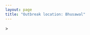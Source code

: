 ```yaml
---
layout: page
title: "Outbreak location: Bhusawal"
---
```

<div id="mapid">
<script src="https://buda-magenta.github.io/hazard_map/load_map.js"></script>
><script>
var marker_outbreak = L.marker([20.993276, 75.839983],{"autoPan": true}).addTo(map); marker_outbreak.bindTooltip("Bhusawal").openTooltip();

var circle_1 = L.circle([21.170200, 72.831100], {"pane": "markerPane", "color": "red", "fill": true, "fillOpacity": 0.2, "fillRule": "evenodd", "lineCap": "round", "lineJoin": "round", "opacity": 1.0, "radius": 249164, "stroke": true, "weight": 2}).addTo(map);
circle_1.bindTooltip("Surat<br>rank: 1<br>hazard index: 0.062291")

var circle_2 = L.circle([19.075990, 72.877393], {"pane": "markerPane", "color": "red", "fill": true, "fillOpacity": 0.2, "fillRule": "evenodd", "lineCap": "round", "lineJoin": "round", "opacity": 1.0, "radius": 171735, "stroke": true, "weight": 2}).addTo(map);
circle_2.bindTooltip("Mumbai<br>rank: 2<br>hazard index: 0.042934")

var circle_3 = L.circle([21.149813, 79.082056], {"pane": "markerPane", "color": "red", "fill": true, "fillOpacity": 0.2, "fillRule": "evenodd", "lineCap": "round", "lineJoin": "round", "opacity": 1.0, "radius": 120104, "stroke": true, "weight": 2}).addTo(map);
circle_3.bindTooltip("Nagpur<br>rank: 3<br>hazard index: 0.030026")

var circle_4 = L.circle([23.160894, 79.949770], {"pane": "markerPane", "color": "red", "fill": true, "fillOpacity": 0.2, "fillRule": "evenodd", "lineCap": "round", "lineJoin": "round", "opacity": 1.0, "radius": 93373, "stroke": true, "weight": 2}).addTo(map);
circle_4.bindTooltip("Jabalpur<br>rank: 4<br>hazard index: 0.023343")

var circle_5 = L.circle([20.011247, 73.790236], {"pane": "markerPane", "color": "red", "fill": true, "fillOpacity": 0.2, "fillRule": "evenodd", "lineCap": "round", "lineJoin": "round", "opacity": 1.0, "radius": 85474, "stroke": true, "weight": 2}).addTo(map);
circle_5.bindTooltip("Nashik<br>rank: 5<br>hazard index: 0.021369")

var circle_6 = L.circle([20.761862, 77.192172], {"pane": "markerPane", "color": "red", "fill": true, "fillOpacity": 0.2, "fillRule": "evenodd", "lineCap": "round", "lineJoin": "round", "opacity": 1.0, "radius": 85031, "stroke": true, "weight": 2}).addTo(map);
circle_6.bindTooltip("Akola<br>rank: 6<br>hazard index: 0.021258")

var circle_7 = L.circle([20.843512, 75.525927], {"pane": "markerPane", "color": "red", "fill": true, "fillOpacity": 0.2, "fillRule": "evenodd", "lineCap": "round", "lineJoin": "round", "opacity": 1.0, "radius": 70020, "stroke": true, "weight": 2}).addTo(map);
circle_7.bindTooltip("Jalgaon<br>rank: 7<br>hazard index: 0.017505")

var circle_8 = L.circle([21.977864, 76.568828], {"pane": "markerPane", "color": "red", "fill": true, "fillOpacity": 0.2, "fillRule": "evenodd", "lineCap": "round", "lineJoin": "round", "opacity": 1.0, "radius": 68130, "stroke": true, "weight": 2}).addTo(map);
circle_8.bindTooltip("Khandwa<br>rank: 8<br>hazard index: 0.017033")

var circle_9 = L.circle([26.269721, 82.994425], {"pane": "markerPane", "color": "red", "fill": true, "fillOpacity": 0.2, "fillRule": "evenodd", "lineCap": "round", "lineJoin": "round", "opacity": 1.0, "radius": 63500, "stroke": true, "weight": 2}).addTo(map);
circle_9.bindTooltip("Burhanpur<br>rank: 9<br>hazard index: 0.015875")

var circle_10 = L.circle([22.720362, 75.868200], {"pane": "markerPane", "color": "red", "fill": true, "fillOpacity": 0.2, "fillRule": "evenodd", "lineCap": "round", "lineJoin": "round", "opacity": 1.0, "radius": 55615, "stroke": true, "weight": 2}).addTo(map);
circle_10.bindTooltip("Indore<br>rank: 10<br>hazard index: 0.013904")

var circle_11 = L.circle([18.521428, 73.854454], {"pane": "markerPane", "color": "red", "fill": true, "fillOpacity": 0.2, "fillRule": "evenodd", "lineCap": "round", "lineJoin": "round", "opacity": 1.0, "radius": 50354, "stroke": true, "weight": 2}).addTo(map);
circle_11.bindTooltip("Pune<br>rank: 11<br>hazard index: 0.012589")

var circle_12 = L.circle([20.030976, 79.358139], {"pane": "markerPane", "color": "red", "fill": true, "fillOpacity": 0.2, "fillRule": "evenodd", "lineCap": "round", "lineJoin": "round", "opacity": 1.0, "radius": 44444, "stroke": true, "weight": 2}).addTo(map);
circle_12.bindTooltip("Chandrapur<br>rank: 12<br>hazard index: 0.011111")

var circle_13 = L.circle([19.877263, 75.339024], {"pane": "markerPane", "color": "red", "fill": true, "fillOpacity": 0.2, "fillRule": "evenodd", "lineCap": "round", "lineJoin": "round", "opacity": 1.0, "radius": 33333, "stroke": true, "weight": 2}).addTo(map);
circle_13.bindTooltip("Aurangabad<br>rank: 13<br>hazard index: 0.008333")

var circle_14 = L.circle([21.154541, 77.644296], {"pane": "markerPane", "color": "red", "fill": true, "fillOpacity": 0.2, "fillRule": "evenodd", "lineCap": "round", "lineJoin": "round", "opacity": 1.0, "radius": 27888, "stroke": true, "weight": 2}).addTo(map);
circle_14.bindTooltip("Amravati<br>rank: 14<br>hazard index: 0.006972")

var circle_15 = L.circle([25.438130, 81.833800], {"pane": "markerPane", "color": "red", "fill": true, "fillOpacity": 0.2, "fillRule": "evenodd", "lineCap": "round", "lineJoin": "round", "opacity": 1.0, "radius": 24086, "stroke": true, "weight": 2}).addTo(map);
circle_15.bindTooltip("Allahabad<br>rank: 15<br>hazard index: 0.006022")

var circle_16 = L.circle([28.651718, 77.221939], {"pane": "markerPane", "color": "red", "fill": true, "fillOpacity": 0.2, "fillRule": "evenodd", "lineCap": "round", "lineJoin": "round", "opacity": 1.0, "radius": 22826, "stroke": true, "weight": 2}).addTo(map);
circle_16.bindTooltip("Delhi<br>rank: 16<br>hazard index: 0.005707")

var circle_17 = L.circle([19.194329, 72.970178], {"pane": "markerPane", "color": "red", "fill": true, "fillOpacity": 0.2, "fillRule": "evenodd", "lineCap": "round", "lineJoin": "round", "opacity": 1.0, "radius": 19108, "stroke": true, "weight": 2}).addTo(map);
circle_17.bindTooltip("Thane<br>rank: 17<br>hazard index: 0.004777")

var circle_18 = L.circle([22.297314, 73.194257], {"pane": "markerPane", "color": "red", "fill": true, "fillOpacity": 0.2, "fillRule": "evenodd", "lineCap": "round", "lineJoin": "round", "opacity": 1.0, "radius": 16301, "stroke": true, "weight": 2}).addTo(map);
circle_18.bindTooltip("Vadodara<br>rank: 18<br>hazard index: 0.004075")

var circle_19 = L.circle([20.825623, 78.613146], {"pane": "markerPane", "color": "red", "fill": true, "fillOpacity": 0.2, "fillRule": "evenodd", "lineCap": "round", "lineJoin": "round", "opacity": 1.0, "radius": 16130, "stroke": true, "weight": 2}).addTo(map);
circle_19.bindTooltip("Wardha<br>rank: 19<br>hazard index: 0.004033")

var circle_20 = L.circle([25.531031, 78.652689], {"pane": "markerPane", "color": "red", "fill": true, "fillOpacity": 0.2, "fillRule": "evenodd", "lineCap": "round", "lineJoin": "round", "opacity": 1.0, "radius": 15372, "stroke": true, "weight": 2}).addTo(map);
circle_20.bindTooltip("Jhansi<br>rank: 20<br>hazard index: 0.003843")

var circle_21 = L.circle([18.627929, 73.800983], {"pane": "markerPane", "color": "red", "fill": true, "fillOpacity": 0.2, "fillRule": "evenodd", "lineCap": "round", "lineJoin": "round", "opacity": 1.0, "radius": 14666, "stroke": true, "weight": 2}).addTo(map);
circle_21.bindTooltip("Pimpri Chinchwad<br>rank: 21<br>hazard index: 0.003667")

var circle_22 = L.circle([20.259399, 76.976203], {"pane": "markerPane", "color": "red", "fill": true, "fillOpacity": 0.2, "fillRule": "evenodd", "lineCap": "round", "lineJoin": "round", "opacity": 1.0, "radius": 13360, "stroke": true, "weight": 2}).addTo(map);
circle_22.bindTooltip("Malegaon<br>rank: 22<br>hazard index: 0.003340")

var circle_23 = L.circle([23.021624, 72.579707], {"pane": "markerPane", "color": "red", "fill": true, "fillOpacity": 0.2, "fillRule": "evenodd", "lineCap": "round", "lineJoin": "round", "opacity": 1.0, "radius": 11987, "stroke": true, "weight": 2}).addTo(map);
circle_23.bindTooltip("Ahmedabad<br>rank: 23<br>hazard index: 0.002997")

var circle_24 = L.circle([22.541418, 88.357691], {"pane": "markerPane", "color": "red", "fill": true, "fillOpacity": 0.2, "fillRule": "evenodd", "lineCap": "round", "lineJoin": "round", "opacity": 1.0, "radius": 9827, "stroke": true, "weight": 2}).addTo(map);
circle_24.bindTooltip("Kolkata<br>rank: 24<br>hazard index: 0.002457")

var circle_25 = L.circle([19.918233, 75.868625], {"pane": "markerPane", "color": "red", "fill": true, "fillOpacity": 0.2, "fillRule": "evenodd", "lineCap": "round", "lineJoin": "round", "opacity": 1.0, "radius": 9215, "stroke": true, "weight": 2}).addTo(map);
circle_25.bindTooltip("Jalna<br>rank: 25<br>hazard index: 0.002304")

var circle_26 = L.circle([21.365999, 74.284004], {"pane": "markerPane", "color": "red", "fill": true, "fillOpacity": 0.2, "fillRule": "evenodd", "lineCap": "round", "lineJoin": "round", "opacity": 1.0, "radius": 8245, "stroke": true, "weight": 2}).addTo(map);
circle_26.bindTooltip("Nandurbar<br>rank: 26<br>hazard index: 0.002061")

var circle_27 = L.circle([25.335649, 83.007629], {"pane": "markerPane", "color": "red", "fill": true, "fillOpacity": 0.2, "fillRule": "evenodd", "lineCap": "round", "lineJoin": "round", "opacity": 1.0, "radius": 7838, "stroke": true, "weight": 2}).addTo(map);
circle_27.bindTooltip("Varanasi<br>rank: 27<br>hazard index: 0.001960")

var circle_28 = L.circle([23.258486, 77.401989], {"pane": "markerPane", "color": "red", "fill": true, "fillOpacity": 0.2, "fillRule": "evenodd", "lineCap": "round", "lineJoin": "round", "opacity": 1.0, "radius": 7522, "stroke": true, "weight": 2}).addTo(map);
circle_28.bindTooltip("Bhopal<br>rank: 28<br>hazard index: 0.001881")

var circle_29 = L.circle([24.500000, 81.000000], {"pane": "markerPane", "color": "red", "fill": true, "fillOpacity": 0.2, "fillRule": "evenodd", "lineCap": "round", "lineJoin": "round", "opacity": 1.0, "radius": 6331, "stroke": true, "weight": 2}).addTo(map);
circle_29.bindTooltip("Satna<br>rank: 29<br>hazard index: 0.001583")

var circle_30 = L.circle([21.237947, 81.633683], {"pane": "markerPane", "color": "red", "fill": true, "fillOpacity": 0.2, "fillRule": "evenodd", "lineCap": "round", "lineJoin": "round", "opacity": 1.0, "radius": 5685, "stroke": true, "weight": 2}).addTo(map);
circle_30.bindTooltip("Raipur<br>rank: 30<br>hazard index: 0.001421")

var circle_31 = L.circle([20.952407, 72.932383], {"pane": "markerPane", "color": "red", "fill": true, "fillOpacity": 0.2, "fillRule": "evenodd", "lineCap": "round", "lineJoin": "round", "opacity": 1.0, "radius": 4698, "stroke": true, "weight": 2}).addTo(map);
circle_31.bindTooltip("Navsari<br>rank: 31<br>hazard index: 0.001175")

var circle_32 = L.circle([21.818774, 75.606458], {"pane": "markerPane", "color": "red", "fill": true, "fillOpacity": 0.2, "fillRule": "evenodd", "lineCap": "round", "lineJoin": "round", "opacity": 1.0, "radius": 4412, "stroke": true, "weight": 2}).addTo(map);
circle_32.bindTooltip("Khargone<br>rank: 32<br>hazard index: 0.001103")

var circle_33 = L.circle([25.609324, 85.123525], {"pane": "markerPane", "color": "red", "fill": true, "fillOpacity": 0.2, "fillRule": "evenodd", "lineCap": "round", "lineJoin": "round", "opacity": 1.0, "radius": 4379, "stroke": true, "weight": 2}).addTo(map);
circle_33.bindTooltip("Patna<br>rank: 33<br>hazard index: 0.001095")

var circle_34 = L.circle([20.432402, 73.141172], {"pane": "markerPane", "color": "red", "fill": true, "fillOpacity": 0.2, "fillRule": "evenodd", "lineCap": "round", "lineJoin": "round", "opacity": 1.0, "radius": 3817, "stroke": true, "weight": 2}).addTo(map);
circle_34.bindTooltip("Valsad<br>rank: 34<br>hazard index: 0.000954")

var circle_35 = L.circle([19.439885, 72.880383], {"pane": "markerPane", "color": "red", "fill": true, "fillOpacity": 0.2, "fillRule": "evenodd", "lineCap": "round", "lineJoin": "round", "opacity": 1.0, "radius": 3327, "stroke": true, "weight": 2}).addTo(map);
circle_35.bindTooltip("Vasai<br>rank: 35<br>hazard index: 0.000832")

var circle_36 = L.circle([19.169335, 77.311013], {"pane": "markerPane", "color": "red", "fill": true, "fillOpacity": 0.2, "fillRule": "evenodd", "lineCap": "round", "lineJoin": "round", "opacity": 1.0, "radius": 3321, "stroke": true, "weight": 2}).addTo(map);
circle_36.bindTooltip("Nanded Waghala<br>rank: 36<br>hazard index: 0.000830")

var circle_37 = L.circle([26.148658, 85.340013], {"pane": "markerPane", "color": "red", "fill": true, "fillOpacity": 0.2, "fillRule": "evenodd", "lineCap": "round", "lineJoin": "round", "opacity": 1.0, "radius": 3008, "stroke": true, "weight": 2}).addTo(map);
circle_37.bindTooltip("Muzaffarpur<br>rank: 37<br>hazard index: 0.000752")

var circle_38 = L.circle([27.175255, 78.009816], {"pane": "markerPane", "color": "red", "fill": true, "fillOpacity": 0.2, "fillRule": "evenodd", "lineCap": "round", "lineJoin": "round", "opacity": 1.0, "radius": 2987, "stroke": true, "weight": 2}).addTo(map);
circle_38.bindTooltip("Agra<br>rank: 38<br>hazard index: 0.000747")

var circle_39 = L.circle([21.145629, 80.268387], {"pane": "markerPane", "color": "red", "fill": true, "fillOpacity": 0.2, "fillRule": "evenodd", "lineCap": "round", "lineJoin": "round", "opacity": 1.0, "radius": 2452, "stroke": true, "weight": 2}).addTo(map);
circle_39.bindTooltip("Gondiya<br>rank: 39<br>hazard index: 0.000613")

var circle_40 = L.circle([19.250000, 74.750000], {"pane": "markerPane", "color": "red", "fill": true, "fillOpacity": 0.2, "fillRule": "evenodd", "lineCap": "round", "lineJoin": "round", "opacity": 1.0, "radius": 2429, "stroke": true, "weight": 2}).addTo(map);
circle_40.bindTooltip("Ahmadnagar<br>rank: 40<br>hazard index: 0.000607")

var circle_41 = L.circle([20.266777, 85.843559], {"pane": "markerPane", "color": "red", "fill": true, "fillOpacity": 0.2, "fillRule": "evenodd", "lineCap": "round", "lineJoin": "round", "opacity": 1.0, "radius": 2296, "stroke": true, "weight": 2}).addTo(map);
circle_41.bindTooltip("Bhubaneswar<br>rank: 41<br>hazard index: 0.000574")

var circle_42 = L.circle([19.290314, 76.602903], {"pane": "markerPane", "color": "red", "fill": true, "fillOpacity": 0.2, "fillRule": "evenodd", "lineCap": "round", "lineJoin": "round", "opacity": 1.0, "radius": 2213, "stroke": true, "weight": 2}).addTo(map);
circle_42.bindTooltip("Parbhani<br>rank: 42<br>hazard index: 0.000553")

var circle_43 = L.circle([21.771884, 72.141645], {"pane": "markerPane", "color": "red", "fill": true, "fillOpacity": 0.2, "fillRule": "evenodd", "lineCap": "round", "lineJoin": "round", "opacity": 1.0, "radius": 2210, "stroke": true, "weight": 2}).addTo(map);
circle_43.bindTooltip("Bhavnagar<br>rank: 43<br>hazard index: 0.000553")

var circle_44 = L.circle([19.261944, 73.194760], {"pane": "markerPane", "color": "red", "fill": true, "fillOpacity": 0.2, "fillRule": "evenodd", "lineCap": "round", "lineJoin": "round", "opacity": 1.0, "radius": 2157, "stroke": true, "weight": 2}).addTo(map);
circle_44.bindTooltip("Ulhas Nagar<br>rank: 44<br>hazard index: 0.000539")

var circle_45 = L.circle([19.794750, 75.077922], {"pane": "markerPane", "color": "red", "fill": true, "fillOpacity": 0.2, "fillRule": "evenodd", "lineCap": "round", "lineJoin": "round", "opacity": 1.0, "radius": 2128, "stroke": true, "weight": 2}).addTo(map);
circle_45.bindTooltip("Gangapur<br>rank: 45<br>hazard index: 0.000532")

var circle_46 = L.circle([26.203725, 78.157363], {"pane": "markerPane", "color": "red", "fill": true, "fillOpacity": 0.2, "fillRule": "evenodd", "lineCap": "round", "lineJoin": "round", "opacity": 1.0, "radius": 1992, "stroke": true, "weight": 2}).addTo(map);
circle_46.bindTooltip("Gwalior<br>rank: 46<br>hazard index: 0.000498")

var circle_47 = L.circle([15.398403, 73.812918], {"pane": "markerPane", "color": "red", "fill": true, "fillOpacity": 0.2, "fillRule": "evenodd", "lineCap": "round", "lineJoin": "round", "opacity": 1.0, "radius": 1975, "stroke": true, "weight": 2}).addTo(map);
circle_47.bindTooltip("Vasco Da Gama<br>rank: 47<br>hazard index: 0.000494")

var circle_48 = L.circle([23.480592, 74.917790], {"pane": "markerPane", "color": "red", "fill": true, "fillOpacity": 0.2, "fillRule": "evenodd", "lineCap": "round", "lineJoin": "round", "opacity": 1.0, "radius": 1958, "stroke": true, "weight": 2}).addTo(map);
circle_48.bindTooltip("Ratlam<br>rank: 48<br>hazard index: 0.000490")

var circle_49 = L.circle([12.979120, 77.591300], {"pane": "markerPane", "color": "red", "fill": true, "fillOpacity": 0.2, "fillRule": "evenodd", "lineCap": "round", "lineJoin": "round", "opacity": 1.0, "radius": 1930, "stroke": true, "weight": 2}).addTo(map);
circle_49.bindTooltip("Bangalore<br>rank: 49<br>hazard index: 0.000483")

var circle_50 = L.circle([25.623400, 85.041700], {"pane": "markerPane", "color": "red", "fill": true, "fillOpacity": 0.2, "fillRule": "evenodd", "lineCap": "round", "lineJoin": "round", "opacity": 1.0, "radius": 1834, "stroke": true, "weight": 2}).addTo(map);
circle_50.bindTooltip("Dinapur Nizamat<br>rank: 50<br>hazard index: 0.000459")

var circle_51 = L.circle([24.197443, 82.666145], {"pane": "markerPane", "color": "red", "fill": true, "fillOpacity": 0.2, "fillRule": "evenodd", "lineCap": "round", "lineJoin": "round", "opacity": 1.0, "radius": 1783, "stroke": true, "weight": 2}).addTo(map);
circle_51.bindTooltip("Singrauli<br>rank: 51<br>hazard index: 0.000446")

var circle_52 = L.circle([23.174597, 75.785142], {"pane": "markerPane", "color": "red", "fill": true, "fillOpacity": 0.2, "fillRule": "evenodd", "lineCap": "round", "lineJoin": "round", "opacity": 1.0, "radius": 1696, "stroke": true, "weight": 2}).addTo(map);
circle_52.bindTooltip("Ujjain<br>rank: 52<br>hazard index: 0.000424")

var circle_53 = L.circle([17.388786, 78.461065], {"pane": "markerPane", "color": "red", "fill": true, "fillOpacity": 0.2, "fillRule": "evenodd", "lineCap": "round", "lineJoin": "round", "opacity": 1.0, "radius": 1690, "stroke": true, "weight": 2}).addTo(map);
circle_53.bindTooltip("Hyderabad<br>rank: 53<br>hazard index: 0.000423")

var circle_54 = L.circle([26.460914, 80.321759], {"pane": "markerPane", "color": "red", "fill": true, "fillOpacity": 0.2, "fillRule": "evenodd", "lineCap": "round", "lineJoin": "round", "opacity": 1.0, "radius": 1683, "stroke": true, "weight": 2}).addTo(map);
circle_54.bindTooltip("Kanpur<br>rank: 54<br>hazard index: 0.000421")

var circle_55 = L.circle([26.838100, 80.934600], {"pane": "markerPane", "color": "red", "fill": true, "fillOpacity": 0.2, "fillRule": "evenodd", "lineCap": "round", "lineJoin": "round", "opacity": 1.0, "radius": 1676, "stroke": true, "weight": 2}).addTo(map);
circle_55.bindTooltip("Lucknow<br>rank: 55<br>hazard index: 0.000419")

var circle_56 = L.circle([27.209822, 79.048137], {"pane": "markerPane", "color": "red", "fill": true, "fillOpacity": 0.2, "fillRule": "evenodd", "lineCap": "round", "lineJoin": "round", "opacity": 1.0, "radius": 1635, "stroke": true, "weight": 2}).addTo(map);
circle_56.bindTooltip("Mainpuri<br>rank: 56<br>hazard index: 0.000409")

var circle_57 = L.circle([26.671329, 83.364583], {"pane": "markerPane", "color": "red", "fill": true, "fillOpacity": 0.2, "fillRule": "evenodd", "lineCap": "round", "lineJoin": "round", "opacity": 1.0, "radius": 1525, "stroke": true, "weight": 2}).addTo(map);
circle_57.bindTooltip("Gorakhpur<br>rank: 57<br>hazard index: 0.000381")

var circle_58 = L.circle([18.761516, 79.478785], {"pane": "markerPane", "color": "red", "fill": true, "fillOpacity": 0.2, "fillRule": "evenodd", "lineCap": "round", "lineJoin": "round", "opacity": 1.0, "radius": 1497, "stroke": true, "weight": 2}).addTo(map);
circle_58.bindTooltip("Ramagundam<br>rank: 58<br>hazard index: 0.000374")

var circle_59 = L.circle([21.199035, 81.397955], {"pane": "markerPane", "color": "red", "fill": true, "fillOpacity": 0.2, "fillRule": "evenodd", "lineCap": "round", "lineJoin": "round", "opacity": 1.0, "radius": 1474, "stroke": true, "weight": 2}).addTo(map);
circle_59.bindTooltip("Durg<br>rank: 59<br>hazard index: 0.000369")

var circle_60 = L.circle([20.475195, 78.742396], {"pane": "markerPane", "color": "red", "fill": true, "fillOpacity": 0.2, "fillRule": "evenodd", "lineCap": "round", "lineJoin": "round", "opacity": 1.0, "radius": 1452, "stroke": true, "weight": 2}).addTo(map);
circle_60.bindTooltip("Hinganghat<br>rank: 60<br>hazard index: 0.000363")

var circle_61 = L.circle([23.000000, 76.166667], {"pane": "markerPane", "color": "red", "fill": true, "fillOpacity": 0.2, "fillRule": "evenodd", "lineCap": "round", "lineJoin": "round", "opacity": 1.0, "radius": 1417, "stroke": true, "weight": 2}).addTo(map);
circle_61.bindTooltip("Dewas<br>rank: 61<br>hazard index: 0.000354")

var circle_62 = L.circle([22.801519, 86.202958], {"pane": "markerPane", "color": "red", "fill": true, "fillOpacity": 0.2, "fillRule": "evenodd", "lineCap": "round", "lineJoin": "round", "opacity": 1.0, "radius": 1414, "stroke": true, "weight": 2}).addTo(map);
circle_62.bindTooltip("Jamshedpur<br>rank: 62<br>hazard index: 0.000354")

var circle_63 = L.circle([21.879616, 77.875681], {"pane": "markerPane", "color": "red", "fill": true, "fillOpacity": 0.2, "fillRule": "evenodd", "lineCap": "round", "lineJoin": "round", "opacity": 1.0, "radius": 1389, "stroke": true, "weight": 2}).addTo(map);
circle_63.bindTooltip("Betul<br>rank: 63<br>hazard index: 0.000347")

var circle_64 = L.circle([23.833962, 80.392456], {"pane": "markerPane", "color": "red", "fill": true, "fillOpacity": 0.2, "fillRule": "evenodd", "lineCap": "round", "lineJoin": "round", "opacity": 1.0, "radius": 1379, "stroke": true, "weight": 2}).addTo(map);
circle_64.bindTooltip("Murwara<br>rank: 64<br>hazard index: 0.000345")

var circle_65 = L.circle([21.750000, 73.000000], {"pane": "markerPane", "color": "red", "fill": true, "fillOpacity": 0.2, "fillRule": "evenodd", "lineCap": "round", "lineJoin": "round", "opacity": 1.0, "radius": 1366, "stroke": true, "weight": 2}).addTo(map);
circle_65.bindTooltip("Bharuch<br>rank: 65<br>hazard index: 0.000342")

var circle_66 = L.circle([22.689507, 72.871520], {"pane": "markerPane", "color": "red", "fill": true, "fillOpacity": 0.2, "fillRule": "evenodd", "lineCap": "round", "lineJoin": "round", "opacity": 1.0, "radius": 1364, "stroke": true, "weight": 2}).addTo(map);
circle_66.bindTooltip("Nadiad<br>rank: 66<br>hazard index: 0.000341")

var circle_67 = L.circle([22.558499, 72.962563], {"pane": "markerPane", "color": "red", "fill": true, "fillOpacity": 0.2, "fillRule": "evenodd", "lineCap": "round", "lineJoin": "round", "opacity": 1.0, "radius": 1275, "stroke": true, "weight": 2}).addTo(map);
circle_67.bindTooltip("Anand<br>rank: 67<br>hazard index: 0.000319")

var circle_68 = L.circle([19.143607, 73.295535], {"pane": "markerPane", "color": "red", "fill": true, "fillOpacity": 0.2, "fillRule": "evenodd", "lineCap": "round", "lineJoin": "round", "opacity": 1.0, "radius": 1253, "stroke": true, "weight": 2}).addTo(map);
circle_68.bindTooltip("Ambarnath<br>rank: 68<br>hazard index: 0.000313")

var circle_69 = L.circle([13.083694, 80.270186], {"pane": "markerPane", "color": "red", "fill": true, "fillOpacity": 0.2, "fillRule": "evenodd", "lineCap": "round", "lineJoin": "round", "opacity": 1.0, "radius": 1240, "stroke": true, "weight": 2}).addTo(map);
circle_69.bindTooltip("Chennai<br>rank: 69<br>hazard index: 0.000310")

var circle_70 = L.circle([20.972740, 80.691555], {"pane": "markerPane", "color": "red", "fill": true, "fillOpacity": 0.2, "fillRule": "evenodd", "lineCap": "round", "lineJoin": "round", "opacity": 1.0, "radius": 1225, "stroke": true, "weight": 2}).addTo(map);
circle_70.bindTooltip("Rajnandgaon<br>rank: 70<br>hazard index: 0.000306")

var circle_71 = L.circle([25.280733, 83.125128], {"pane": "markerPane", "color": "red", "fill": true, "fillOpacity": 0.2, "fillRule": "evenodd", "lineCap": "round", "lineJoin": "round", "opacity": 1.0, "radius": 1200, "stroke": true, "weight": 2}).addTo(map);
circle_71.bindTooltip("Mughal Sarai<br>rank: 71<br>hazard index: 0.000300")

var circle_72 = L.circle([17.849907, 75.276320], {"pane": "markerPane", "color": "red", "fill": true, "fillOpacity": 0.2, "fillRule": "evenodd", "lineCap": "round", "lineJoin": "round", "opacity": 1.0, "radius": 1059, "stroke": true, "weight": 2}).addTo(map);
circle_72.bindTooltip("Solapur<br>rank: 72<br>hazard index: 0.000265")

var circle_73 = L.circle([25.562071, 84.015672], {"pane": "markerPane", "color": "red", "fill": true, "fillOpacity": 0.2, "fillRule": "evenodd", "lineCap": "round", "lineJoin": "round", "opacity": 1.0, "radius": 1049, "stroke": true, "weight": 2}).addTo(map);
circle_73.bindTooltip("Buxar<br>rank: 73<br>hazard index: 0.000262")

var circle_74 = L.circle([19.295200, 72.854400], {"pane": "markerPane", "color": "red", "fill": true, "fillOpacity": 0.2, "fillRule": "evenodd", "lineCap": "round", "lineJoin": "round", "opacity": 1.0, "radius": 1040, "stroke": true, "weight": 2}).addTo(map);
circle_74.bindTooltip("Mira-Bhayandar<br>rank: 74<br>hazard index: 0.000260")

var circle_75 = L.circle([30.733442, 76.779714], {"pane": "markerPane", "color": "red", "fill": true, "fillOpacity": 0.2, "fillRule": "evenodd", "lineCap": "round", "lineJoin": "round", "opacity": 1.0, "radius": 1025, "stroke": true, "weight": 2}).addTo(map);
circle_75.bindTooltip("Chandigarh<br>rank: 75<br>hazard index: 0.000256")

var circle_76 = L.circle([16.850253, 74.594888], {"pane": "markerPane", "color": "red", "fill": true, "fillOpacity": 0.2, "fillRule": "evenodd", "lineCap": "round", "lineJoin": "round", "opacity": 1.0, "radius": 994, "stroke": true, "weight": 2}).addTo(map);
circle_76.bindTooltip("Sangli<br>rank: 76<br>hazard index: 0.000249")

var circle_77 = L.circle([23.122634, 83.198189], {"pane": "markerPane", "color": "red", "fill": true, "fillOpacity": 0.2, "fillRule": "evenodd", "lineCap": "round", "lineJoin": "round", "opacity": 1.0, "radius": 964, "stroke": true, "weight": 2}).addTo(map);
circle_77.bindTooltip("Ambikapur<br>rank: 77<br>hazard index: 0.000241")

var circle_78 = L.circle([24.935635, 82.647701], {"pane": "markerPane", "color": "red", "fill": true, "fillOpacity": 0.2, "fillRule": "evenodd", "lineCap": "round", "lineJoin": "round", "opacity": 1.0, "radius": 959, "stroke": true, "weight": 2}).addTo(map);
circle_78.bindTooltip("Mirzapur<br>rank: 78<br>hazard index: 0.000240")

var circle_79 = L.circle([22.383333, 82.133333], {"pane": "markerPane", "color": "red", "fill": true, "fillOpacity": 0.2, "fillRule": "evenodd", "lineCap": "round", "lineJoin": "round", "opacity": 1.0, "radius": 943, "stroke": true, "weight": 2}).addTo(map);
circle_79.bindTooltip("Bilaspur<br>rank: 79<br>hazard index: 0.000236")

var circle_80 = L.circle([25.954628, 83.647350], {"pane": "markerPane", "color": "red", "fill": true, "fillOpacity": 0.2, "fillRule": "evenodd", "lineCap": "round", "lineJoin": "round", "opacity": 1.0, "radius": 906, "stroke": true, "weight": 2}).addTo(map);
circle_80.bindTooltip("Maunath Bhanjan<br>rank: 80<br>hazard index: 0.000227")

var circle_81 = L.circle([17.636129, 74.298278], {"pane": "markerPane", "color": "red", "fill": true, "fillOpacity": 0.2, "fillRule": "evenodd", "lineCap": "round", "lineJoin": "round", "opacity": 1.0, "radius": 893, "stroke": true, "weight": 2}).addTo(map);
circle_81.bindTooltip("Satara<br>rank: 81<br>hazard index: 0.000223")

var circle_82 = L.circle([24.759267, 81.655000], {"pane": "markerPane", "color": "red", "fill": true, "fillOpacity": 0.2, "fillRule": "evenodd", "lineCap": "round", "lineJoin": "round", "opacity": 1.0, "radius": 832, "stroke": true, "weight": 2}).addTo(map);
circle_82.bindTooltip("Rewa<br>rank: 82<br>hazard index: 0.000208")

var circle_83 = L.circle([19.362531, 73.078475], {"pane": "markerPane", "color": "red", "fill": true, "fillOpacity": 0.2, "fillRule": "evenodd", "lineCap": "round", "lineJoin": "round", "opacity": 1.0, "radius": 831, "stroke": true, "weight": 2}).addTo(map);
circle_83.bindTooltip("Bhiwandi<br>rank: 83<br>hazard index: 0.000208")

var circle_84 = L.circle([12.869810, 74.843008], {"pane": "markerPane", "color": "red", "fill": true, "fillOpacity": 0.2, "fillRule": "evenodd", "lineCap": "round", "lineJoin": "round", "opacity": 1.0, "radius": 824, "stroke": true, "weight": 2}).addTo(map);
circle_84.bindTooltip("Mangalore<br>rank: 84<br>hazard index: 0.000206")

var circle_85 = L.circle([25.623457, 84.596839], {"pane": "markerPane", "color": "red", "fill": true, "fillOpacity": 0.2, "fillRule": "evenodd", "lineCap": "round", "lineJoin": "round", "opacity": 1.0, "radius": 780, "stroke": true, "weight": 2}).addTo(map);
circle_85.bindTooltip("Arrah<br>rank: 85<br>hazard index: 0.000195")

var circle_86 = L.circle([22.778500, 73.624516], {"pane": "markerPane", "color": "red", "fill": true, "fillOpacity": 0.2, "fillRule": "evenodd", "lineCap": "round", "lineJoin": "round", "opacity": 1.0, "radius": 779, "stroke": true, "weight": 2}).addTo(map);
circle_86.bindTooltip("Godhra<br>rank: 86<br>hazard index: 0.000195")

var circle_87 = L.circle([25.196826, 76.000893], {"pane": "markerPane", "color": "red", "fill": true, "fillOpacity": 0.2, "fillRule": "evenodd", "lineCap": "round", "lineJoin": "round", "opacity": 1.0, "radius": 739, "stroke": true, "weight": 2}).addTo(map);
circle_87.bindTooltip("Kota<br>rank: 87<br>hazard index: 0.000185")

var circle_88 = L.circle([20.166670, 79.172114], {"pane": "markerPane", "color": "red", "fill": true, "fillOpacity": 0.2, "fillRule": "evenodd", "lineCap": "round", "lineJoin": "round", "opacity": 1.0, "radius": 735, "stroke": true, "weight": 2}).addTo(map);
circle_88.bindTooltip("Bhadravati<br>rank: 88<br>hazard index: 0.000184")

var circle_89 = L.circle([21.200996, 81.335426], {"pane": "markerPane", "color": "red", "fill": true, "fillOpacity": 0.2, "fillRule": "evenodd", "lineCap": "round", "lineJoin": "round", "opacity": 1.0, "radius": 729, "stroke": true, "weight": 2}).addTo(map);
circle_89.bindTooltip("Bhilai Nagar<br>rank: 89<br>hazard index: 0.000182")

var circle_90 = L.circle([26.915458, 75.818982], {"pane": "markerPane", "color": "red", "fill": true, "fillOpacity": 0.2, "fillRule": "evenodd", "lineCap": "round", "lineJoin": "round", "opacity": 1.0, "radius": 727, "stroke": true, "weight": 2}).addTo(map);
circle_90.bindTooltip("Jaipur<br>rank: 90<br>hazard index: 0.000182")

var circle_91 = L.circle([23.750000, 79.583333], {"pane": "markerPane", "color": "red", "fill": true, "fillOpacity": 0.2, "fillRule": "evenodd", "lineCap": "round", "lineJoin": "round", "opacity": 1.0, "radius": 703, "stroke": true, "weight": 2}).addTo(map);
circle_91.bindTooltip("Damoh<br>rank: 91<br>hazard index: 0.000176")

var circle_92 = L.circle([22.214285, 84.872437], {"pane": "markerPane", "color": "red", "fill": true, "fillOpacity": 0.2, "fillRule": "evenodd", "lineCap": "round", "lineJoin": "round", "opacity": 1.0, "radius": 658, "stroke": true, "weight": 2}).addTo(map);
circle_92.bindTooltip("Raurkela<br>rank: 92<br>hazard index: 0.000165")

var circle_93 = L.circle([27.633333, 77.583333], {"pane": "markerPane", "color": "red", "fill": true, "fillOpacity": 0.2, "fillRule": "evenodd", "lineCap": "round", "lineJoin": "round", "opacity": 1.0, "radius": 650, "stroke": true, "weight": 2}).addTo(map);
circle_93.bindTooltip("Mathura<br>rank: 93<br>hazard index: 0.000163")

var circle_94 = L.circle([22.305199, 70.802834], {"pane": "markerPane", "color": "red", "fill": true, "fillOpacity": 0.2, "fillRule": "evenodd", "lineCap": "round", "lineJoin": "round", "opacity": 1.0, "radius": 613, "stroke": true, "weight": 2}).addTo(map);
circle_94.bindTooltip("Rajkot<br>rank: 94<br>hazard index: 0.000153")

var circle_95 = L.circle([19.807608, 85.825254], {"pane": "markerPane", "color": "red", "fill": true, "fillOpacity": 0.2, "fillRule": "evenodd", "lineCap": "round", "lineJoin": "round", "opacity": 1.0, "radius": 607, "stroke": true, "weight": 2}).addTo(map);
circle_95.bindTooltip("Puri<br>rank: 95<br>hazard index: 0.000152")

var circle_96 = L.circle([20.325704, 78.116914], {"pane": "markerPane", "color": "red", "fill": true, "fillOpacity": 0.2, "fillRule": "evenodd", "lineCap": "round", "lineJoin": "round", "opacity": 1.0, "radius": 605, "stroke": true, "weight": 2}).addTo(map);
circle_96.bindTooltip("Yavatmal<br>rank: 96<br>hazard index: 0.000151")

var circle_97 = L.circle([18.351469, 76.755121], {"pane": "markerPane", "color": "red", "fill": true, "fillOpacity": 0.2, "fillRule": "evenodd", "lineCap": "round", "lineJoin": "round", "opacity": 1.0, "radius": 580, "stroke": true, "weight": 2}).addTo(map);
circle_97.bindTooltip("Latur<br>rank: 97<br>hazard index: 0.000145")

var circle_98 = L.circle([22.610318, 73.461706], {"pane": "markerPane", "color": "red", "fill": true, "fillOpacity": 0.2, "fillRule": "evenodd", "lineCap": "round", "lineJoin": "round", "opacity": 1.0, "radius": 574, "stroke": true, "weight": 2}).addTo(map);
circle_98.bindTooltip("Kalol<br>rank: 98<br>hazard index: 0.000144")

var circle_99 = L.circle([25.773344, 84.784977], {"pane": "markerPane", "color": "red", "fill": true, "fillOpacity": 0.2, "fillRule": "evenodd", "lineCap": "round", "lineJoin": "round", "opacity": 1.0, "radius": 550, "stroke": true, "weight": 2}).addTo(map);
circle_99.bindTooltip("Chapra<br>rank: 99<br>hazard index: 0.000138")

var circle_100 = L.circle([23.809612, 78.759114], {"pane": "markerPane", "color": "red", "fill": true, "fillOpacity": 0.2, "fillRule": "evenodd", "lineCap": "round", "lineJoin": "round", "opacity": 1.0, "radius": 549, "stroke": true, "weight": 2}).addTo(map);
circle_100.bindTooltip("Sagar<br>rank: 100<br>hazard index: 0.000137")
</script>
</div>